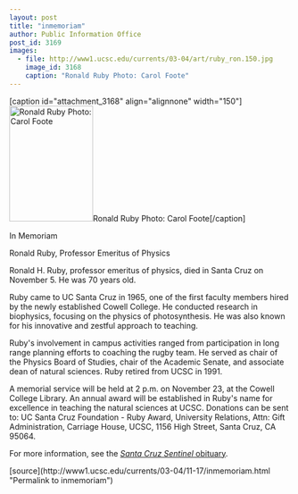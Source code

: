 ```yaml
---
layout: post
title: "inmemoriam"
author: Public Information Office
post_id: 3169
images:
  - file: http://www1.ucsc.edu/currents/03-04/art/ruby_ron.150.jpg
    image_id: 3168
    caption: "Ronald Ruby Photo: Carol Foote"
---
```


[caption id="attachment_3168" align="alignnone" width="150"]<a href="http://localhost/mysite/wp-content/uploads/2003/11/ruby_ron.150.jpg"><img class="size-full wp-image-3168" src="http://localhost/mysite/wp-content/uploads/2003/11/ruby_ron.150.jpg" alt="Ronald Ruby Photo: Carol Foote" width="150" height="207" /></a>Ronald Ruby Photo: Carol Foote[/caption]
<p class="pagehead">
  In Memoriam
</p>
<p class="sectionhead">
  Ronald Ruby, Professor Emeritus of Physics
</p>
<p>
  Ronald H. Ruby, professor emeritus of physics, died in Santa Cruz on November 5. He was 70 years old.<br>
</p>
<p>
  Ruby came to UC Santa Cruz in 1965, one of the first faculty members hired by the newly established Cowell College. He conducted research in biophysics, focusing on the physics of photosynthesis. He was also known for his innovative and zestful approach to teaching.<br>
</p>
<p>
  Ruby's involvement in campus activities ranged from participation in long range planning efforts to coaching the rugby team. He served as chair of the Physics Board of Studies, chair of the Academic Senate, and associate dean of natural sciences. Ruby retired from UCSC in 1991.
</p>
<p>
  A memorial service will be held at 2 p.m. on November 23, at the Cowell College Library. An annual award will be established in Ruby's name for excellence in teaching the natural sciences at UCSC. Donations can be sent to: UC Santa Cruz Foundation - Ruby Award, University Relations, Attn: Gift Administration, Carriage House, UCSC, 1156 High Street, Santa Cruz, CA 95064.
</p>
<p>
  For more information, see the <a href="http://www.santacruzsentinel.com/archive/2003/November/12/robit/stories/01robit.htm"><i>Santa Cruz Sentinel</i> obituary</a>.<br>
</p>
<p>

</p>
[source](http://www1.ucsc.edu/currents/03-04/11-17/inmemoriam.html "Permalink to inmemoriam")
